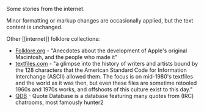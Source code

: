 Some stories from the internet.

Minor formatting or markup changes are occasionally applied, but the text content is unchanged.

Other [[internet]] folklore collections:

- [Folklore.org](http://folklore.org) - "Anecdotes about the development of Apple's original Macintosh, and the people who made it"
- [textfiles.com](http://textfiles.com/directory.html) - "a glimpse into the history of writers and artists bound by the 128 characters that the American Standard Code for Information Interchange (ASCII) allowed them. The focus is on mid-1980's textfiles and the world as it was then, but even these files are sometime retooled 1960s and 1970s works, and offshoots of this culture exist to this day."
- [QDB](http://bash.org/) - Quote Database is a database featuring many quotes from (IRC) chatrooms, most famously hunter2
